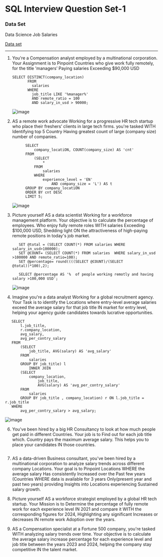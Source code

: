 # SQL Interview Question Set-1

### Data Set
Data Science Job Salaries

[Data set](https://www.kaggle.com/datasets/ruchi798/data-science-job-salaries)

---

1. You're a Compensation analyst employed by a multinational corporation. Your Assignment is to Pinpoint Countries who give work fully remotely, for the title 'managers’ Paying salaries Exceeding $90,000 USD
   ```
   SELECT DISTINCT(company_location)
          FROM
            salaries
          WHERE
            job_title LIKE '%manager%'
            AND remote_ratio = 100
            AND salary_in_usd > 90000;
   ```

    ![image](https://github.com/imsanjit/sql-interview-question-set1/assets/40655088/a40f2949-e60a-40cf-a054-1f3843955c74)


2. AS a remote work advocate Working for a progressive HR tech startup who place their freshers’ clients in large tech firms. you're tasked WITH Identifying top 5 Country Having greatest count of large (company size) number of companies.
   ```
         SELECT 
             company_locatiON, COUNT(company_size) AS 'cnt'
         FROM
             (SELECT 
                 *
             FROM
                 salaries
             WHERE
                 experience_level = 'EN'
                     AND company_size = 'L') AS t
         GROUP BY company_locatiON
         ORDER BY cnt DESC
         LIMIT 5;
   ```

   ![image](https://github.com/imsanjit/sql-interview-question-set1/assets/40655088/988e68ca-3c19-421a-9ff2-643c4ae6b053)

3. Picture yourself AS a data scientist Working for a workforce management platform. Your objective is to calculate the percentage of employees. Who enjoy fully remote roles WITH salaries Exceeding $100,000 USD, Shedding light ON the attractiveness of high-paying remote positions in today's job market.

   ```
      SET @total = (SELECT COUNT(*) FROM salaries WHERE salary_in_usd>100000);
      SET @COUNT= (SELECT COUNT(*) FROM salaries  WHERE salary_in_usd >100000 AND remote_ratio=100);
      SET @percentage= round((((SELECT @COUNT)/(SELECT @total))*100),2);

      SELECT @percentage AS '%  of people working remotly and having salary >100,000 USD';
   ```
   ![image](https://github.com/imsanjit/sql-interview-question-set1/assets/40655088/9adb0366-f27c-41d8-a9f3-27c730c3e727)


   
4. Imagine you're a data analyst Working for a global recruitment agency. Your Task is to identify the Locations where entry-level average salaries exceed the average salary for that job title IN market for entry level, helping your agency guide candidates towards lucrative opportunities.

```
   SELECT 
       l.job_title,
       r.company_location,
       avg_salary,
       avg_per_contry_salary
   FROM
       (SELECT 
           job_title, AVG(salary) AS 'avg_salary'
       FROM
           salaries
       GROUP BY job_title) l
           INNER JOIN
       (SELECT 
           company_location,
               job_title,
               AVG(salary) AS 'avg_per_contry_salary'
       FROM
           salaries
       GROUP BY job_title , company_location) r ON l.job_title = r.job_title
   WHERE
       avg_per_contry_salary > avg_salary;

```
   ![image](https://github.com/imsanjit/sql-interview-question-set1/assets/40655088/0814983d-fa49-4ced-bb7f-bcffa789b018)


6. You've been hired by a big HR Consultancy to look at how much people get paid in different Countries. Your job is to Find out for each job title which. Country pays the maximum average salary. This helps you to place your candidates IN those countries.

   ```

   ```

   
8. AS a data-driven Business consultant, you've been hired by a multinational corporation to analyze salary trends across different company Locations. Your goal is to Pinpoint Locations WHERE the average salary Has consistently Increased over the Past few years (Countries WHERE data is available for 3 years Only(present year and past two years) providing Insights into Locations experiencing Sustained salary growth.
9.  Picture yourself AS a workforce strategist employed by a global HR tech startup. Your Mission is to Determine the percentage of fully remote work for each experience level IN 2021 and compare it WITH the corresponding figures for 2024, Highlighting any significant Increases or decreases IN remote work Adoption over the years.
10.  AS a Compensation specialist at a Fortune 500 company, you're tasked WITH analyzing salary trends over time. Your objective is to calculate the average salary increase percentage for each experience level and job title between the years 2023 and 2024, helping the company stay competitive IN the talent market.
